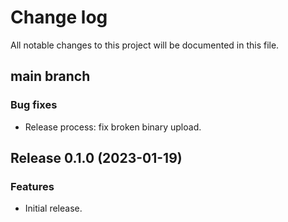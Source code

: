 # Change log

All notable changes to this project will be documented in this file.

## main branch

### Bug fixes

* Release process: fix broken binary upload.

## Release 0.1.0 (2023-01-19)

### Features

* Initial release.
